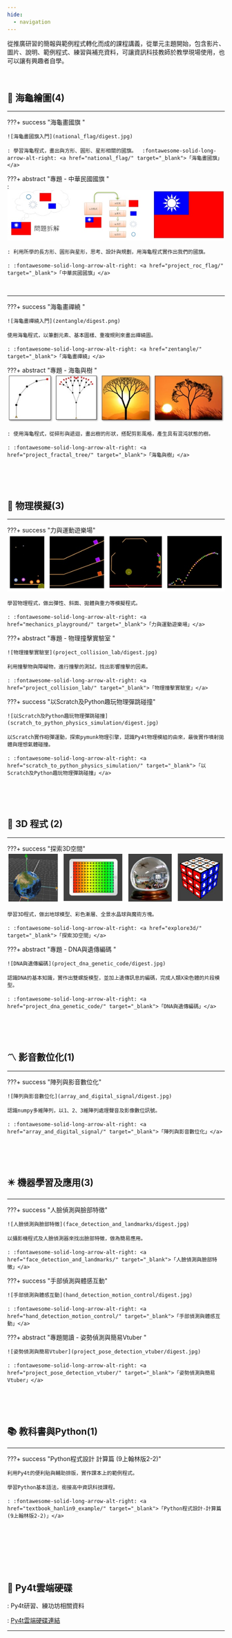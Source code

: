 ```yaml
---
hide:
  - navigation
---
```



從推廣研習的簡報與範例程式轉化而成的課程講義，從單元主題開始，包含影片、圖片、說明、範例程式、練習與補充資料，可讓資訊科技教師於教學現場使用，也可以讓有興趣者自學。


<br/>

## 🐢 海龜繪圖(4)



----------------------------

???+ success  "海龜畫國旗 "
    
    ![海龜畫國旗入門](national_flag/digest.jpg)

    : 學習海龜程式，畫出與方形、圓形、星形相關的國旗。　 :fontawesome-solid-long-arrow-alt-right: <a href="national_flag/" target="_blank">「海龜畫國旗」</a>

???+ abstract  "專題 - 中華民國國旗 "    
    :  ![中華民國國旗](project_roc_flag/digest.jpg)

    : 利用所學的長方形、圓形與星形，思考、設計與規劃，用海龜程式實作出我們的國旗。　 
    
    : :fontawesome-solid-long-arrow-alt-right: <a href="project_roc_flag/" target="_blank">「中華民國國旗」</a>

<br/>

----------------------------

???+ success  "海龜畫禪繞  "
    
    ![海龜畫禪繞入門](zentangle/digest.png)

    使用海龜程式，以筆劃元素、基本圖樣、重複規則來畫出禪繞圖。

    : :fontawesome-solid-long-arrow-alt-right: <a href="zentangle/" target="_blank">「海龜畫禪繞」</a>

???+ abstract  "專題 - 海龜與樹 "    
    ![海龜與樹](project_fractal_tree/digest.jpg)

    : 使用海龜程式，從碎形與遞迴，畫出樹的形狀，搭配剪影風格，產生具有混沌狀態的樹。　
    
    : :fontawesome-solid-long-arrow-alt-right: <a href="project_fractal_tree/" target="_blank">「海龜與樹」</a>

<br/><br/><br/>

## 🏀 物理模擬(3)

-----------------------

???+ success  "力與運動遊樂場"
    ![力與運動遊樂場](mechanics_playground/digest.jpg)

    學習物理程式，做出彈性、斜面、拋體與重力等模擬程式。

    : :fontawesome-solid-long-arrow-alt-right: <a href="mechanics_playground/" target="_blank">「力與運動遊樂場」</a>

???+ abstract  "專題 - 物理撞擊實驗室 "    
    
    ![物理撞擊實驗室](project_collision_lab/digest.jpg)

    利用撞擊物與障礙物，進行撞擊的測試，找出影響撞擊的因素。

    : :fontawesome-solid-long-arrow-alt-right: <a href="project_collision_lab/" target="_blank">「物理撞擊實驗室」</a>

???+ success  "以Scratch及Python趣玩物理彈跳碰撞"
    
    ![以Scratch及Python趣玩物理彈跳碰撞](scratch_to_python_physics_simulation/digest.jpg)

    以Scratch實作砲彈運動，探索pymunk物理引擎，認識Py4t物理模組的由來，最後實作噴射拋體與理想氣體碰撞。

    : :fontawesome-solid-long-arrow-alt-right: <a href="scratch_to_python_physics_simulation/" target="_blank">「以Scratch及Python趣玩物理彈跳碰撞」</a>

<br/><br/><br/>





##

## 🧊 3D 程式 (2)

-----------------------

???+ success  "探索3D空間"
    ![3D空間大探索](explore3d/digest.jpg)
    
    學習3D程式，做出地球模型、彩色漸層、全景水晶球與魔術方塊。

    : :fontawesome-solid-long-arrow-alt-right: <a href="explore3d/" target="_blank">「探索3D空間」</a>

???+ abstract  "專題 - DNA與遺傳編碼 "    
    
    ![DNA與遺傳編碼](project_dna_genetic_code/digest.jpg)

    認識DNA的基本知識，實作出雙螺旋模型，並加上遺傳訊息的編碼，完成人類X染色體的片段模型。

    : :fontawesome-solid-long-arrow-alt-right: <a href="project_dna_genetic_code/" target="_blank">「DNA與遺傳編碼」</a>


<br/><br/><br/>

## 〽️ 影音數位化(1)

-----------------------

???+ success  "陣列與影音數位化"
    
    
    ![陣列與影音數位化](array_and_digital_signal/digest.jpg)

    認識numpy多維陣列，以1、2、3維陣列處理聲音及影像數位訊號。

    : :fontawesome-solid-long-arrow-alt-right: <a href="array_and_digital_signal/" target="_blank">「陣列與影音數位化」</a>



<br/><br/><br/>


## ✴️ 機器學習及應用(3)

-----------------------

???+ success  "人臉偵測與臉部特徵"
    
    ![人臉偵測與臉部特徵](face_detection_and_landmarks/digest.jpg)

    以攝影機程式及人臉偵測器來找出臉部特徵，做為簡易應用。

    : :fontawesome-solid-long-arrow-alt-right: <a href="face_detection_and_landmarks/" target="_blank">「人臉偵測與臉部特徵」</a>

???+ success  "手部偵測與體感互動"

    ![手部偵測與體感互動](hand_detection_motion_control/digest.jpg)

    : :fontawesome-solid-long-arrow-alt-right: <a href="hand_detection_motion_control/" target="_blank">「手部偵測與體感互動」</a>


???+ abstract  "專題閱讀 - 姿勢偵測與簡易Vtuber "    
    
    ![姿勢偵測與簡易Vtuber](project_pose_detection_vtuber/digest.jpg)
    
    : :fontawesome-solid-long-arrow-alt-right: <a href="project_pose_detection_vtuber/" target="_blank">「姿勢偵測與簡易Vtuber」</a>


<br/><br/><br/>


##

## 📚 教科書與Python(1)

-----------------------

???+ success  "Python程式設計 計算篇 (9上翰林版2-2)"
    
    利用Py4t的便利貼與輔助排版，實作課本上的範例程式。

    學習Python基本語法，銜接高中資訊科技課程。

    : :fontawesome-solid-long-arrow-alt-right: <a href="textbook_hanlin9_example/" target="_blank">「Python程式設計-計算篇 (9上翰林版2-2)」</a>




<br/><br/><br/>



<br/><br/>

##

## 🔗 Py4t雲端硬碟

: Py4t研習、練功坊相關資料

: [Py4t雲端硬碟連結](https://drive.google.com/drive/folders/1LhMRBFhtEZI6fBmS9eolo1qUwi3o0vMC?usp=share_link)

-----------------------



